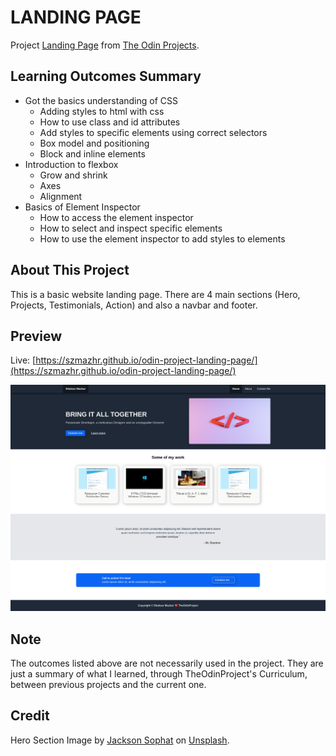 # LANDING PAGE

Project [Landing Page](https://www.theodinproject.com/lessons/foundations-landing-page) from [The Odin Projects](https://www.theodinproject.com).

## Learning Outcomes Summary

- Got the basics understanding of CSS
  - Adding styles to html with css
  - How to use class and id attributes
  - Add styles to specific elements using correct selectors
  - Box model and positioning
  - Block and inline elements
- Introduction to flexbox
  - Grow and shrink
  - Axes
  - Alignment
- Basics of Element Inspector
  - How to access the element inspector
  - How to select and inspect specific elements
  - How to use the element inspector to add styles to elements


## About This Project
This is a basic website landing page. There are 4 main sections (Hero, Projects, Testimonials, Action) and also a navbar and footer.

## Preview
Live: [https://szmazhr.github.io/odin-project-landing-page/](https://szmazhr.github.io/odin-project-landing-page/)

![image](./img/landing-page.png) 

## Note
The outcomes listed above are not necessarily used in the project. They are just a summary of what I learned, through TheOdinProject's Curriculum, between previous projects and the current one.

## Credit
Hero Section Image by [Jackson Sophat](https://unsplash.com/@jacksonsophat) on [Unsplash](https://unsplash.com/).
